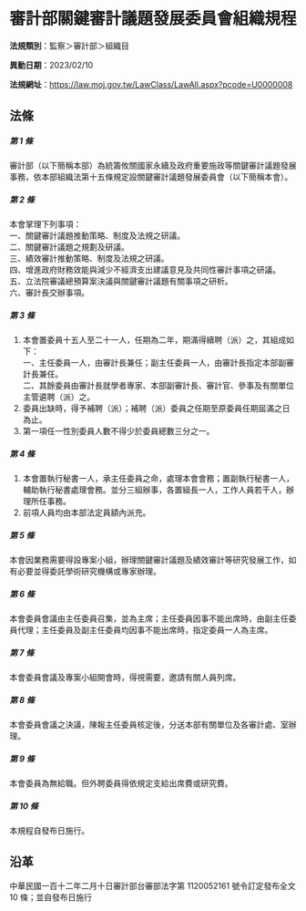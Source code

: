 # 審計部關鍵審計議題發展委員會組織規程




**法規類別**：監察＞審計部＞組織目

**異動日期**：2023/02/10  

**法規網址**：https://law.moj.gov.tw/LawClass/LawAll.aspx?pcode=U0000008



## 法條
##### 第 1 條
審計部（以下簡稱本部）為統籌攸關國家永續及政府重要施政等關鍵審計議題發展事務，依本部組織法第十五條規定設關鍵審計議題發展委員會（以下簡稱本會）。

##### 第 2 條
本會掌理下列事項：  
一、關鍵審計議題推動策略、制度及法規之研議。  
二、關鍵審計議題之規劃及研議。  
三、績效審計推動策略、制度及法規之研議。  
四、增進政府財務效能與減少不經濟支出建議意見及共同性審計事項之研議。  
五、立法院審議總預算案決議與關鍵審計議題有關事項之研析。  
六、審計長交辦事項。

##### 第 3 條
1. 本會置委員十五人至二十一人，任期為二年，期滿得續聘（派）之，其組成如下：  
一、主任委員一人，由審計長兼任；副主任委員一人，由審計長指定本部副審計長兼任。  
二、其餘委員由審計長就學者專家、本部副審計長、審計官、參事及有關單位主管遴聘（派）之。
1. 委員出缺時，得予補聘（派）；補聘（派）委員之任期至原委員任期屆滿之日為止。
1. 第一項任一性別委員人數不得少於委員總數三分之一。

##### 第 4 條
1. 本會置執行秘書一人，承主任委員之命，處理本會會務；置副執行秘書一人，輔助執行秘書處理會務。並分三組辦事，各置組長一人，工作人員若干人，辦理所任事務。
1. 前項人員均由本部法定員額內派充。

##### 第 5 條
本會因業務需要得設專案小組，辦理關鍵審計議題及績效審計等研究發展工作，如有必要並得委託學術研究機構或專家辦理。

##### 第 6 條
本會委員會議由主任委員召集，並為主席；主任委員因事不能出席時，由副主任委員代理；主任委員及副主任委員均因事不能出席時，指定委員一人為主席。

##### 第 7 條
本會委員會議及專案小組開會時，得視需要，邀請有關人員列席。

##### 第 8 條
本會委員會議之決議，陳報主任委員核定後，分送本部有關單位及各審計處、室辦理。

##### 第 9 條
本會委員為無給職。但外聘委員得依規定支給出席費或研究費。

##### 第 10 條
本規程自發布日施行。

## 沿革
中華民國一百十二年二月十日審計部台審部法字第 1120052161 號令訂定發布全文 10 條；並自發布日施行

